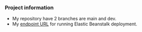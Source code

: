 ### Project information
- My repository have 2 branches are main and dev.
- My [endpoint URL](http://image-filter-starter-code3-dev.us-east-1.elasticbeanstalk.com/) for running Elastic Beanstalk deployment.